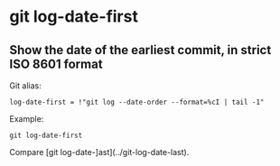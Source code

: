 # git log-date-first

## Show the date of the earliest commit, in strict ISO 8601 format

Git alias:

```git
log-date-first = !"git log --date-order --format=%cI | tail -1"
```

Example:

```shell
git log-date-first
```

Compare [git log-date-]ast](../git-log-date-last).

